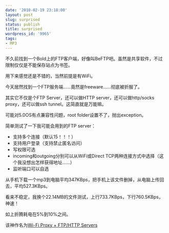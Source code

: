 ```yaml
---
date: '2010-02-19 23:18:00'
layout: post
slug: surprised
status: publish
title: surprised
wordpress_id: '9965'
tags:
- MP3
---
```


不久前找到一个Bold上的FTP客户端，好像叫BeFTP吧。虽然是共享软件，不过限制仅仅是不能保存站点为书签。

用下来感觉还是不错的，当然前提是有WiFi。

今天居然找到一个FTP服务端……竟然是freeware……彻底被折服了。

其实它不仅是个FTP Server，还可以做HTTP server，还可以做http/socks proxy，还可以做ssh tunnel。这简直就是万能嘛。

可能对5.0OS有点兼容性问题，root folder设置不了，抛出exception。

简单测试了一下我可能会用到的FTP server：

  * 支持多个连接（默认15！！！）
  * 支持用户登录（支持禁止匿名访问）
  * 写权限可选
  * incoming和outgoing分别可以从WiFi或Direct TCP两种连接方式中选择（这个我没想出怎样获得地址……）
  * 监听端口可以自选

从手机下载一个mp3到电脑平均347KBps，把手机上该文件删掉，从电脑上传回去，平均527.3KBps。

看来不稳定，我换个22.14MB的文件测试，上行733.7KBps，下行760.5KBps，神速！

如上折腾耗电在5%到10%之间。

该神作名为[Wi-Fi Proxy + FTP/HTTP Servers](http://www.foryourblackberry.com)

